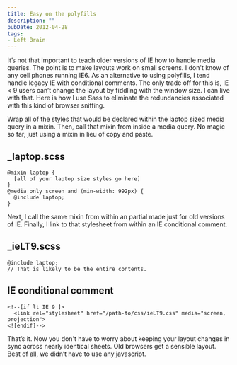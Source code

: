 ```yaml
---
title: Easy on the polyfills
description: ""
pubDate: 2012-04-28
tags:
- Left Brain
---
```

It&rsquo;s not that important to teach older versions of IE how to handle media queries. The point is to make layouts work on small screens. I don't know of any cell phones running IE6. As an alternative to using polyfills, I tend handle legacy IE with conditional comments. The only trade off for this is, IE < 9 users can&rsquo;t change the layout by fiddling with the window size. I can live with that. Here is how I use Sass to eliminate the redundancies associated with this kind of browser sniffing.

Wrap all of the styles that would be declared within the laptop sized media query in a mixin. Then, call that mixin from inside a media query. No magic so far, just using a mixin in lieu of copy and paste.

## _laptop.scss
```
@mixin laptop {
  [all of your laptop size styles go here]
}
@media only screen and (min-width: 992px) {
  @include laptop;
}
```

Next, I call the same mixin from within an partial made just for old versions of IE. Finally, I link to that stylesheet from within an IE conditional comment.

## _ieLT9.scss

```
@include laptop; 
// That is likely to be the entire contents.
```

## IE conditional comment

```
<!--[if lt IE 9 ]>
  <link rel="stylesheet" href="/path-to/css/ieLT9.css" media="screen, projection">
<![endif]-->
```

That&rsquo;s it. Now you don't have to worry about keeping your layout changes in sync across nearly identical sheets. Old browsers get a sensible layout. Best of all, we didn&rsquo;t have to use any javascript.
